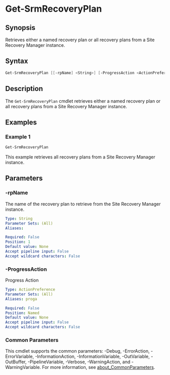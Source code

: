 # Get-SrmRecoveryPlan

## Synopsis

Retrieves either a named recovery plan or all recovery plans from a Site Recovery Manager instance.

## Syntax

```powershell
Get-SrmRecoveryPlan [[-rpName] <String>] [-ProgressAction <ActionPreference>] [<CommonParameters>]
```

## Description

The `Get-SrmRecoveryPlan` cmdlet retrieves either a named recovery plan or all recovery plans from a Site Recovery Manager instance.

## Examples

### Example 1

```powershell
Get-SrmRecoveryPlan
```

This example retrieves all recovery plans from a Site Recovery Manager instance.

## Parameters

### -rpName

The name of the recovery plan to retrieve from the Site Recovery Manager instance.

```yaml
Type: String
Parameter Sets: (All)
Aliases:

Required: False
Position: 1
Default value: None
Accept pipeline input: False
Accept wildcard characters: False
```

### -ProgressAction

Progress Action

```yaml
Type: ActionPreference
Parameter Sets: (All)
Aliases: proga

Required: False
Position: Named
Default value: None
Accept pipeline input: False
Accept wildcard characters: False
```

### Common Parameters

This cmdlet supports the common parameters: -Debug, -ErrorAction, -ErrorVariable, -InformationAction, -InformationVariable, -OutVariable, -OutBuffer, -PipelineVariable, -Verbose, -WarningAction, and -WarningVariable. For more information, see [about_CommonParameters](http://go.microsoft.com/fwlink/?LinkID=113216).
